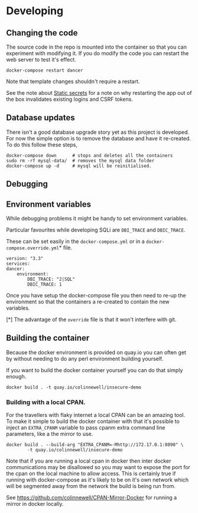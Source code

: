 # Developing

## Changing the code

The source code in the repo is mounted into the container so
that you can experiment with modifying it.  If you do modify the code
you can restart the web server to test it's effect.

    docker-compose restart dancer

Note that template changes shouldn't require a restart.

See the note about [Static secrets](WORKSTATION-SETUP.md#static-secrets) for
a note on why restarting the app out of the box invalidates existing logins
and CSRF tokens.

## Database updates

There isn't a good database upgrade story yet as this project is developed.
For now the simple option is to remove the database and have it re-created.
To do this follow these steps,

    docker-compose down      # stops and deletes all the containers
    sudo rm -rf mysql-data/  # removes the mysql data folder
    docker-compose up -d     # mysql will be reinitialised.

## Debugging


## Environment variables

While debugging problems it might be handy to set environment variables.

Particular favourites while developing SQLi are `DBI_TRACE` and `DBIC_TRACE`.

These can be set easily in the `docker-compose.yml` or in a
`docker-compose.override.yml`* file.

    version: "3.3"
    services:
    dancer:
        environment:
            DBI_TRACE: "2|SQL"
            DBIC_TRACE: 1

Once you have setup the docker-compose file you then need to re-up the
environment so that the containers a re-created to contain the new
variables.

[*] The advantage of the `override` file is that it won't interfere with git.

## Building the container

Because the docker environment is provided on quay.io you can often get by
without needing to do any perl environment building yourself.

If you want to build the docker container yourself you can do that simply
enough.

    docker build . -t quay.io/colinnewell/insecure-demo

### Building with a local CPAN.

For the travellers with flaky internet a local CPAN can be an amazing tool.
To make it simple to build the docker container with that it's possible to
inject an `EXTRA_CPANM` variable to pass cpanm extra command line parameters,
like a the mirror to use.

    docker build . --build-arg "EXTRA_CPANM=-Mhttp://172.17.0.1:8090" \
            -t quay.io/colinnewell/insecure-demo

Note that if you are running a local cpan in docker then inter docker
communications may be disallowed so you may want to expose the port for
the cpan on the local machine to allow access.  This is certainly true
if running with docker-compose as it's likely to be on it's own network
which will be segmented away from the network the build is being run from.

See https://github.com/colinnewell/CPAN-Mirror-Docker for running a mirror
in docker locally.

